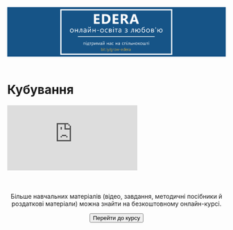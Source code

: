 <div align="center">
<a href="https://biggggidea.com/project/edera-onlajn-osvita-z-lyubovyu/" target="_blank"><img src="000.png" width="1000" /></a>
</div>
<br>

<h1>Кубування</h1>

<div class="embed-responsive embed-responsive-16by9">
<iframe class="embed-responsive-item" src="https://www.youtube.com/embed/x9AK0MUf03A" frameborder="0" allowfullscreen></iframe>
</div>
<br>

<div class="eoz-text">
	<br>
	<p align="center">Більше навчальних матеріалів (відео, завдання, методичні посібники й роздаткові матеріали) можна знайти на безкоштовному онлайн-курсі.</p>
<p><center><a href="https://courses.ed-era.com/courses/course-v1:MON-EDERA-OSVITORIA+ST101+st101/about" target="_blank"><button type="button" class="btn btn-primary" aria-haspopup="true" aria-expanded="false">Перейти до курсу</button></a></center></p>
</div>